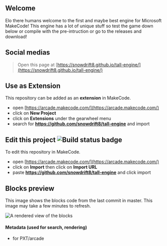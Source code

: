 ## Welcome

Elo there humans welcome to the first and maybe best engine for Microsoft MakeCode! This engine has a lot of unique stuff so test the game down below or compile with the pre-intruction or go to the releases and download!

## Social medias



> Open this page at [https://snowdrift8.github.io/tall-engine/](https://snowdrift8.github.io/tall-engine/)

## Use as Extension

This repository can be added as an **extension** in MakeCode.

* open [https://arcade.makecode.com/](https://arcade.makecode.com/)
* click on **New Project**
* click on **Extensions** under the gearwheel menu
* search for **https://github.com/snowdrift8/tall-engine** and import

## Edit this project ![Build status badge](https://github.com/snowdrift8/tall-engine/workflows/MakeCode/badge.svg)

To edit this repository in MakeCode.

* open [https://arcade.makecode.com/](https://arcade.makecode.com/)
* click on **Import** then click on **Import URL**
* paste **https://github.com/snowdrift8/tall-engine** and click import

## Blocks preview

This image shows the blocks code from the last commit in master.
This image may take a few minutes to refresh.

![A rendered view of the blocks](https://github.com/snowdrift8/tall-engine/raw/master/.github/makecode/blocks.png)

#### Metadata (used for search, rendering)

* for PXT/arcade
<script src="https://makecode.com/gh-pages-embed.js"></script><script>makeCodeRender("{{ site.makecode.home_url }}", "{{ site.github.owner_name }}/{{ site.github.repository_name }}");</script>
